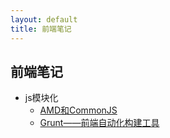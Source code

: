 ```yaml
---
layout: default
title: 前端笔记
---
```

<!--
<h2>{{ page.title }}</h2>
-->


## 前端笔记
- js模块化
    - [AMD和CommonJS](js模块化/AMD和CommonJS.md)
    - [Grunt——前端自动化构建工具](grunt/Grunt——前端自动化构建工具)



<!--
<p>最新文章</p>

<ul>
    {% for post in site.posts %}
      <li>{{ post.date | date_to_string }} <a href="{{ site.baseurl }}{{ post.url }}">{{ post.title }}</a></li>
    {% endfor %}
</ul>
-->